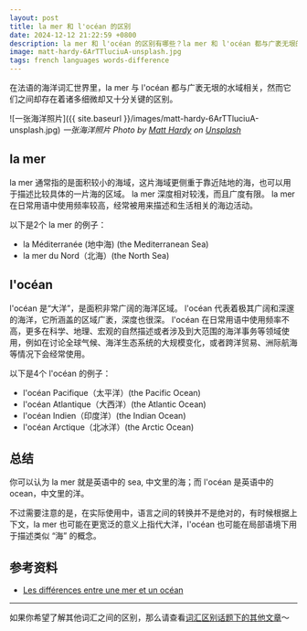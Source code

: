 ```yaml
---
layout: post
title: la mer 和 l'océan 的区别
date: 2024-12-12 21:22:59 +0800
description: la mer 和 l'océan 的区别有哪些？la mer 和 l'océan 都与广袤无垠的水域相关，但它们之间却存在着诸多细微却又十分关键的区别，本文将从范围大小、深度广度及用法习惯上分析两者的不同。
image: matt-hardy-6ArTTluciuA-unsplash.jpg
tags: french languages words-difference
---
```


在法语的海洋词汇世界里，la mer 与 l'océan 都与广袤无垠的水域相关，然而它们之间却存在着诸多细微却又十分关键的区别。

![一张海洋照片]({{ site.baseurl }}/images/matt-hardy-6ArTTluciuA-unsplash.jpg)
*一张海洋照片 Photo by <a href="https://unsplash.com/@matthardy?utm_content=creditCopyText&utm_medium=referral&utm_source=unsplash">Matt Hardy</a> on <a href="https://unsplash.com/photos/body-of-water-under-sky-6ArTTluciuA?utm_content=creditCopyText&utm_medium=referral&utm_source=unsplash">Unsplash</a>*

## la mer

la mer 通常指的是面积较小的海域，这片海域更侧重于靠近陆地的海，也可以用于描述比较具体的一片海的区域。
la mer 深度相对较浅，而且广度有限。
la mer 在日常用语中使用频率较高，经常被用来描述和生活相关的海边活动。

以下是2个 la mer 的例子：
- la Méditerranée (地中海) (the Mediterranean Sea)
- la mer du Nord（北海）(the North Sea)

## l'océan

l'océan 是“大洋”，是面积非常广阔的海洋区域。
l'océan 代表着极其广阔和深邃的海洋，它所涵盖的区域广袤，深度也很深。
l'océan 在日常用语中使用频率不高，更多在科学、地理、宏观的自然描述或者涉及到大范围的海洋事务等领域使用，例如在讨论全球气候、海洋生态系统的大规模变化，或者跨洋贸易、洲际航海等情况下会经常使用。

以下是4个 l'océan 的例子：
- l'océan Pacifique（太平洋）(the Pacific Ocean)
- l'océan Atlantique（大西洋）(the Atlantic Ocean)
- l'océan Indien（印度洋）(the Indian Ocean)
- l'océan Arctique（北冰洋）(the Arctic Ocean)

## 总结

你可以认为 la mer 就是英语中的 sea, 中文里的海；而 l'océan 是英语中的 ocean，中文里的洋。

不过需要注意的是，在实际使用中，语言之间的转换并不是绝对的，有时候根据上下文，la mer 也可能在更宽泛的意义上指代大洋，l'océan 也可能在局部语境下用于描述类似 “海” 的概念。

## 参考资料
- [Les différences entre une mer et un océan](https://www.mer-ocean.com/les-differences-entre-une-mer-et-un-ocean/)

---

如果你希望了解其他词汇之间的区别，那么请查看<a href="/tag/words-difference?utm_source=blog&utm_medium=post&utm_campaign=read_more">词汇区别话题下的其他文章</a>～
